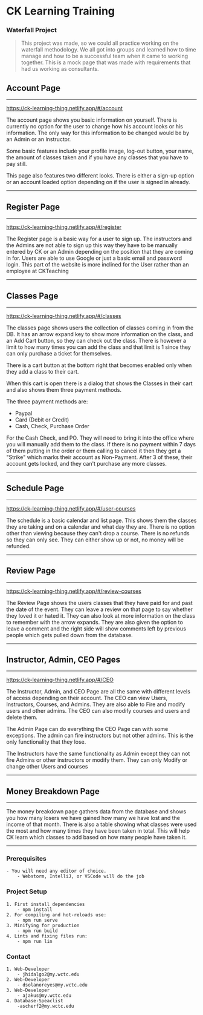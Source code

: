 # CK Learning Training

### Waterfall Project

> This project was made, so we could all practice working on the waterfall methodology.
> We all got into groups and learned how to time manage and how to be a successful team
> when it came to working together. This is a mock page that was made with requirements
> that had us working as consultants.

## Account Page

***
https://ck-learning-thing.netlify.app/#/account

The account page shows you basic information on yourself.
There is currently no option for the user to change how his account looks or his information.
The only way for this information to be changed would be by an Admin or an Instructor.

Some basic features include your profile image, log-out button, your name, the amount of classes taken and
if you have any classes that you have to pay still.

This page also features two different looks. There is either a sign-up option or an account loaded option depending on
if the user is signed in already.
***

## Register Page

***
https://ck-learning-thing.netlify.app/#/register

The Register page is a basic way for a user to sign up. The instructors and the Admins are not able to sign up this way
they have to be manually entered by CK or an Admin depending on the position that they are coming in for. Users are able
to use Google or just a basic email and password login. This part of the website is more inclined for the User rather
than an employee at CKTeaching

***

## Classes Page

***
https://ck-learning-thing.netlify.app/#/classes

The classes page shows users the collection of classes coming in from the DB. It has an arrow expand key to show more
information on the class, and an Add Cart button, so they can check out the class. There is however a limit to how many
times you can add the class and that limit is 1 since they can only purchase a ticket for themselves.

There is a cart button at the bottom right that becomes enabled only when they add a class to their cart.

When this cart is open there is a dialog that shows the Classes in their cart and also shows them three payment methods.

The three payment methods are:

- Paypal
- Card (Debit or Credit)
- Cash, Check, Purchase Order

For the Cash Check, and PO. They will need to bring it into the office where you will manually add them to the class. If
there is no payment within 7 days of them putting in the order or them calling to cancel it then they get a "Strike"
which marks their account as Non-Payment. After 3 of these, their account gets locked, and they can't purchase any more
classes.
***

## Schedule Page

***
https://ck-learning-thing.netlify.app/#/user-courses

The schedule is a basic calendar and list page. This shows them the classes they are taking and on a calendar and what
day they are. There is no option other than viewing because they can't drop a course. There is no refunds so they can
only see. They can either show up or not, no money will be refunded.
***

## Review Page

***
https://ck-learning-thing.netlify.app/#/review-courses

The Review Page shows the users classes that they have paid for and past the date of the event. They can leave a review
on that page to say whether they loved it or hated it. They can also look at more information on the class to remember
with the arrow expands.
They are also given the option to leave a comment and the right side will show comments left by previous people which
gets pulled down from the database.
***

## Instructor, Admin, CEO Pages

***
https://ck-learning-thing.netlify.app/#/CEO

The Instructor, Admin, and CEO Page are all the same with different levels of access depending on their account. The CEO
can view Users, Instructors, Courses, and Admins. They are also able to Fire and modify users and other admins. The CEO
can also modify courses and users and delete them.

The Admin Page can do everything the CEO Page can with some exceptions. The admin can fire instructors but not other
admins. This is the only functionality that they lose.

The Instructors have the same functionality as Admin except they can not fire Admins or other instructors or modify
them. They can
only Modify or change other Users and courses


***

## Money Breakdown Page

***
The money breakdown page gathers data from the database and shows you how many losers we have gained how many we have
lost and the income of that month. There is also a table showing what classes were used the most and how many times they
have been taken in total. This will help CK learn which classes to add based on how many people have taken it.


***

### Prerequisites

```
- You will need any editor of choice.
    - Webstorm, IntelliJ, or VSCode will do the job
```

### Project Setup

```
1. First install dependencies
    - npm install
2. For compiling and hot-reloads use:
    - npm run serve
3. Minifying for production
    - npm run build 
4. Lints and fixing files run:
    - npm run lin
```

### Contact

```
1. Web-Developer
    - jhidalgo2@my.wctc.edu
2. Web-Developer
    - dsolanoreyes@my.wctc.edu
3. Web-Developer
    - ajakus@my.wctc.edu
4. Database-Speaclist
    -ascherf2@my.wctc.edu
```
